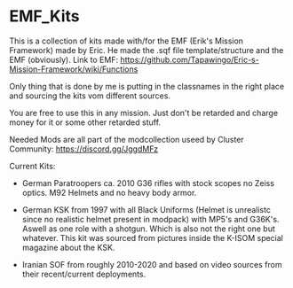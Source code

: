 # EMF_Kits
This is a collection of kits made with/for the EMF (Erik's Mission Framework) made by Eric. 
He made the .sqf file template/structure and the EMF (obviously). 
Link to EMF: https://github.com/Tapawingo/Eric-s-Mission-Framework/wiki/Functions

Only thing that is done by me is putting in the classnames in the right place and sourcing the kits vom different sources.

You are free to use this in any mission. Just don't be retarded and charge money for it or some other retarded stuff. 

Needed Mods are all part of the modcollection useed by Cluster Community:
https://discord.gg/JggdMFz

Current Kits:
- German Paratroopers ca. 2010
   G36 rifles with stock scopes no Zeiss optics.
   M92 Helmets and no heavy body armor. 

- German KSK from 1997 with all Black Uniforms (Helmet is unrealistc 
  since no realistic helmet present in modpack) with MP5's and G36K's. Aswell as one role with a shotgun. Which is also not the right one but whatever. This kit was sourced from pictures inside the K-ISOM special magazine about the KSK. 

- Iranian SOF from roughly 2010-2020 and based on video sources from their recent/current deployments. 

